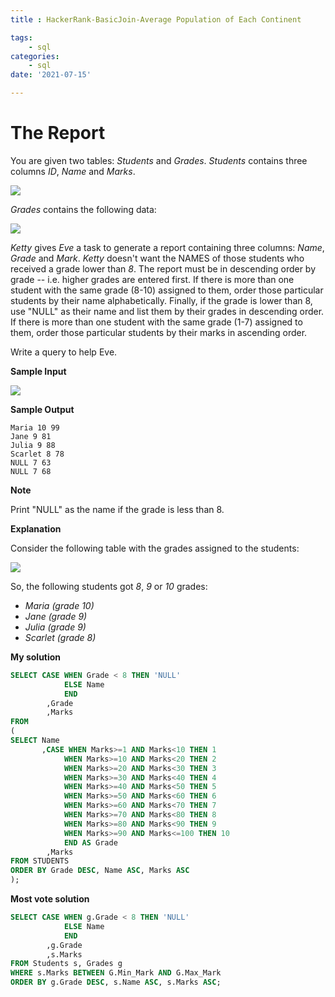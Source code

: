 ```yaml
---
title : HackerRank-BasicJoin-Average Population of Each Continent

tags:
    - sql
categories:
    - sql 
date: '2021-07-15'

---
```


# The Report

You are given two tables: _Students_ and _Grades_. _Students_ contains three columns _ID_, _Name_ and _Marks_.

![](https://s3.amazonaws.com/hr-challenge-images/12891/1443818166-a5c852caa0-1.png)

_Grades_ contains the following data:

![](https://s3.amazonaws.com/hr-challenge-images/12891/1443818137-69b76d805c-2.png)

_Ketty_  gives  _Eve_  a task to generate a report containing three columns:  _Name_,  _Grade_  and  _Mark_.  _Ketty_  doesn't want the NAMES of those students who received a grade lower than  _8_. The report must be in descending order by grade -- i.e. higher grades are entered first. If there is more than one student with the same grade (8-10) assigned to them, order those particular students by their name alphabetically. Finally, if the grade is lower than 8, use "NULL" as their name and list them by their grades in descending order. If there is more than one student with the same grade (1-7) assigned to them, order those particular students by their marks in ascending order.

Write a query to help Eve.

**Sample Input**

![](https://s3.amazonaws.com/hr-challenge-images/12891/1443818093-b79f376ec1-3.png)

**Sample Output**
```
Maria 10 99
Jane 9 81
Julia 9 88 
Scarlet 8 78
NULL 7 63
NULL 7 68
```

**Note**

Print "NULL" as the name if the grade is less than 8.

**Explanation**

Consider the following table with the grades assigned to the students:

![](https://s3.amazonaws.com/hr-challenge-images/12891/1443818026-0b3af8db30-4.png)

So, the following students got  _8_,  _9_  or  _10_  grades:

-   _Maria (grade 10)_
-   _Jane (grade 9)_
-   _Julia (grade 9)_
-   _Scarlet (grade 8)_

**My solution**

```sql
SELECT CASE WHEN Grade < 8 THEN 'NULL'
            ELSE Name
            END
        ,Grade
        ,Marks
FROM
(
SELECT Name
       ,CASE WHEN Marks>=1 AND Marks<10 THEN 1
            WHEN Marks>=10 AND Marks<20 THEN 2
            WHEN Marks>=20 AND Marks<30 THEN 3
            WHEN Marks>=30 AND Marks<40 THEN 4
            WHEN Marks>=40 AND Marks<50 THEN 5
            WHEN Marks>=50 AND Marks<60 THEN 6
            WHEN Marks>=60 AND Marks<70 THEN 7
            WHEN Marks>=70 AND Marks<80 THEN 8
            WHEN Marks>=80 AND Marks<90 THEN 9
            WHEN Marks>=90 AND Marks<=100 THEN 10
            END AS Grade
        ,Marks
FROM STUDENTS
ORDER BY Grade DESC, Name ASC, Marks ASC
);
```

**Most vote solution**

```sql
SELECT CASE WHEN g.Grade < 8 THEN 'NULL'
            ELSE Name
            END
        ,g.Grade
        ,s.Marks
FROM Students s, Grades g
WHERE s.Marks BETWEEN G.Min_Mark AND G.Max_Mark
ORDER BY g.Grade DESC, s.Name ASC, s.Marks ASC;
```





